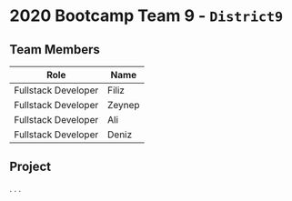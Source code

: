 # 2020 Bootcamp Team 9 - `District9`

## Team Members

| Role                | Name   |
| ------------------- | ------ |
| Fullstack Developer | Filiz  |
| Fullstack Developer | Zeynep |
| Fullstack Developer | Ali    |
| Fullstack Developer | Deniz  |

## Project

.
.
.
